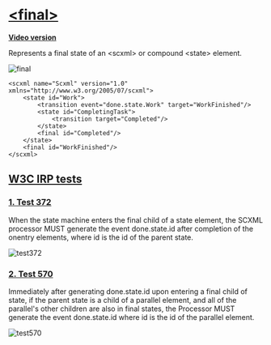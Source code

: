 # [\<final\>](https://www.w3.org/TR/scxml/#final)

**[Video version](https://youtu.be/VOKu7TYXN_s)**

Represents a final state of an \<scxml\> or compound \<state\> element.

![final](https://user-images.githubusercontent.com/18611095/28068129-d5bdb836-664c-11e7-8655-f4a7e6ed9eeb.png)
```
<scxml name="Scxml" version="1.0" xmlns="http://www.w3.org/2005/07/scxml">
	<state id="Work">
		<transition event="done.state.Work" target="WorkFinished"/>
		<state id="CompletingTask">
			<transition target="Completed"/>
		</state>
		<final id="Completed"/>
	</state>
	<final id="WorkFinished"/>
</scxml>
```

## [W3C IRP tests](https://www.w3.org/Voice/2013/scxml-irp)

### [1. Test 372](https://www.w3.org/Voice/2013/scxml-irp/372/test372.txml)
When the state machine enters the final child of a state element, the SCXML processor MUST generate the event done.state.id after completion of the onentry elements, where id is the id of the parent state.

![test372](https://user-images.githubusercontent.com/18611095/28661582-d17ef33c-72bf-11e7-9b28-cd2ef7260c29.png)

### [2. Test 570](https://www.w3.org/Voice/2013/scxml-irp/570/test570.txml)
Immediately after generating done.state.id upon entering a final child of state, if the parent state is a child of a parallel element, and all of the parallel's other children are also in final states, the Processor MUST generate the event done.state.id where id is the id of the parallel element.

![test570](https://user-images.githubusercontent.com/18611095/28671579-e6e54b10-72e5-11e7-874b-33fb0a0dd5ca.png)
